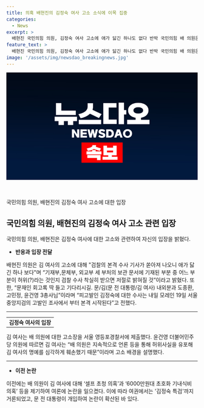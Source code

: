 ```yaml
---
title: 의혹 배현진의 김정숙 여사 고소 소식에 이목 집중
categories:
  - News
excerpt: >
  배현진 국민의힘 의원, 김정숙 여사 고소에 애가 닳긴 하나도 없다 반박 국민의힘 배 의원은 김 여사의 고소에 대해 애가 닳긴 하나도 없다며 검찰의 본격 수사를 환영하고, 문재인 회고록을 기다린다고 밝혔다. 또한, 윤건영 더불어민주당 의원은 김 여사가 배 의원을 허위사실 유포로 고발한 배경을 설명하며, 수사 기관의 철저한 조사를 요구했다. 과거에도 문재인 청와대와의 관련 문제를 터뜨린 언론에 대한 입장을 토로했다. 배 의원은 2018년 인도 순방과 관련해 여사에 대한 의혹을 제기했고, 이로 인해 김정숙 특검 요구까지 이어지는 여론이 형성된 것으로 보인다.
feature_text: >
  배현진 국민의힘 의원, 김정숙 여사 고소에 애가 닳긴 하나도 없다 반박 국민의힘 배 의원은 김 여사의 고소에 대해 애가 닳긴 하나도 없다며 검찰의 본격 수사를 환영하고, 문재인 회고록을 기다린다고 밝혔다. 또한, 윤건영 더불어민주당 의원은 김 여사가 배 의원을 허위사실 유포로 고발한 배경을 설명하며, 수사 기관의 철저한 조사를 요구했다. 과거에도 문재인 청와대와의 관련 문제를 터뜨린 언론에 대한 입장을 토로했다. 배 의원은 2018년 인도 순방과 관련해 여사에 대한 의혹을 제기했고, 이로 인해 김정숙 특검 요구까지 이어지는 여론이 형성된 것으로 보인다.
image: '/assets/img/newsdao_breakingnews.jpg'
---
```


<p><img src="/assets/img/newsdao_breakingnews.jpg" alt="firstkoreanews 속보" /></p>

<p data-ke-size="size16">&nbsp;</p>

<p>국민의힘 의원, 배현진의 김정숙 여사 고소에 대한 입장</p>

<h2 data-ke-size="size26">국민의힘 의원, 배현진의 김정숙 여사 고소 관련 입장</h2>

<p>국민의힘 의원, 배현진은 김정숙 여사에 대한 고소와 관련하여 자신의 입장을 밝혔다.</p>

<ul>
    <li><b>반응과 입장 전달</b></li>
</ul>

<p data-ke-size="size16">배현진 의원은 김 여사의 고소에 대해 "검찰의 본격 수사 기사가 쏟아져 나오니 애가 닳긴 하나 보다"며 “기재부,문체부, 외교부 세 부처의 보관 문서에 기재된 부분 중 어느 부분이 허위(?)라는 것인지 검찰 수사 착실히 받으면 저절로 밝혀질 것”이라고 밝혔다. 또한, “문재인 회고록 딱 들고 기다리시길. 문/김(문 전 대통령/김 여사) 내외분과 도종환, 고민정, 윤건영 3총사님”이라며 “피고발인 김정숙에 대한 수사는 내일 모레인 19일 서울중앙지검의 고발인 조사에서 부터 본격 시작된다”고 전했다.</p>

<hr>

<table>
    <tbody>
        <tr>
            <td style="text-align: center; height: 17px;"><b>김정숙 여사의 입장</b></td>
        </tr>
    </tbody>
</table>

<p data-ke-size="size16">김 여사는 배 의원에 대한 고소장을 서울 영등포경찰서에 제출했다. 윤건영 더불어민주당 의원에 따르면 김 여사는 “배 의원은 지속적으로 언론 등을 통해 허위사실을 유포해 김 여사의 명예를 심각하게 훼손했기 때문”이라며 고소 배경을 설명했다.</p>

<hr>

<ul>
    <li><b>이전 논란</b></li>
</ul>

<p data-ke-size="size16">이전에는 배 의원이 김 여사에 대해 ‘셀프 초청 의혹’과 ‘6000만원대 초호화 기내식비 의혹’ 등을 제기하여 여론에 논란을 일으켰다. 이에 따라 여권에서는 '김정숙 특검'까지 거론되었고, 문 전 대통령이 개입하여 논란이 확산된 바 있다.</p>

<p data-ke-size="size16">&nbsp;</p>


